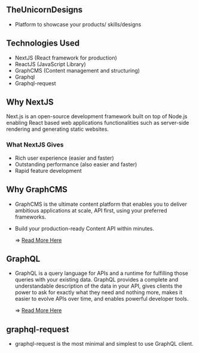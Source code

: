 ## TheUnicornDesigns

- Platform to showcase your products/ skills/designs

## Technologies Used

- NextJS (React framework for production)
- ReactJS (JavaScript Library)
- GraphCMS (Content management and structuring)
- Graphql
- Graphql-request

## Why NextJS

Next.js is an open-source development framework built on top of Node.js
enabling React based web applications functionalities such as server-side 
rendering and generating static websites.

### What NextJS Gives
- Rich user experience (easier and faster)
- Outstanding performance (also easier and faster)
- Rapid feature development

## Why GraphCMS

- GraphCMS is the ultimate content platform that enables you to deliver ambitious applications at scale, API first, using your preferred frameworks.
- Build your production-ready Content API within minutes.
    
    => [Read More Here](https://graphcms.com/)

## GraphQL

- GraphQL is a query language for APIs and a runtime for fulfilling those queries with your existing data. GraphQL provides a complete and understandable description of the data in your API, gives clients the power to ask for exactly what they need and nothing more, makes it easier to evolve APIs over time, and enables powerful developer tools.

    => [Read More Here](https://graphql.org/)

## graphql-request

- graphql-request is the most minimal and simplest to use GraphQL client.
